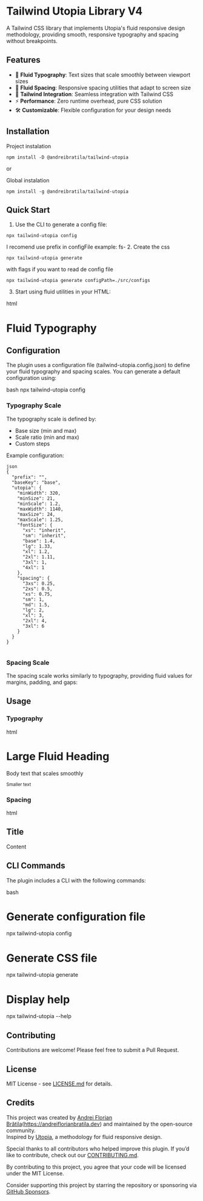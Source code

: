 # Tailwind Utopia Library V4

A Tailwind CSS library that implements Utopia's fluid responsive design methodology, providing smooth, responsive typography and spacing without breakpoints.

## Features

- 🎯 **Fluid Typography**: Text sizes that scale smoothly between viewport sizes
- 📏 **Fluid Spacing**: Responsive spacing utilities that adapt to screen size
- 🎨 **Tailwind Integration**: Seamless integration with Tailwind CSS
- ⚡ **Performance**: Zero runtime overhead, pure CSS solution
- 🛠️ **Customizable**: Flexible configuration for your design needs

## Installation

Project instalation
```
npm install -D @andreibratila/tailwind-utopia
```
or

Global instalation
```
npm install -g @andreibratila/tailwind-utopia
```
## Quick Start

1. Use the CLI to generate a config file:
```
npx tailwind-utopia config
```
I recomend use prefix in configFile example: fs-
2. Create the css
``` 
npx tailwind-utopia generate
```
with flags if you want to read de config file 
```
npx tailwind-utopia generate configPath=./src/configs
```

3. Start using fluid utilities in your HTML:

html

<h1 class="text-fs-2xl mb-fs-l">
  Fluid Typography
</h1>

## Configuration

The plugin uses a configuration file (tailwind-utopia.config.json) to define your fluid typography and spacing scales. You can generate a default configuration using:

bash
npx tailwind-utopia config

### Typography Scale

The typography scale is defined by:

- Base size (min and max)
- Scale ratio (min and max)
- Custom steps

Example configuration:

```
json
{
  "prefix": "",
  "baseKey": "base",
  "utopia": {
    "minWidth": 320,
    "minSize": 21,
    "minScale": 1.2,
    "maxWidth": 1140,
    "maxSize": 24,
    "maxScale": 1.25,
    "fontSize": {
      "xs": "inherit",
      "sm": "inherit",
      "base": 1.4,
      "lg": 1.33,
      "xl": 1.2,
      "2xl": 1.11,
      "3xl": 1,
      "4xl": 1
    },
    "spacing": {
      "3xs": 0.25,
      "2xs": 0.5,
      "xs": 0.75,
      "sm": 1,
      "md": 1.5,
      "lg": 2,
      "xl": 3,
      "2xl": 4,
      "3xl": 6
    }
  }
}
 
```
### Spacing Scale

The spacing scale works similarly to typography, providing fluid values for margins, padding, and gaps:

## Usage

### Typography

html

<h1 class="text-{prefix(optional}sm">Large Fluid Heading</h1>
<p class="text-fs-sm">Body text that scales smoothly</p>
<small class="text-sm">Smaller text</small>

### Spacing

html

<div class="mb-{prefix(optional}xs">
  <h2 class="mb-fs-xs">Title</h2>
  <p class="mb-xs">Content</p>
</div>

## CLI Commands

The plugin includes a CLI with the following commands:

bash

# Generate configuration file

npx tailwind-utopia config

# Generate CSS file

npx tailwind-utopia generate

# Display help

npx tailwind-utopia --help

## Contributing

Contributions are welcome! Please feel free to submit a Pull Request.

## License

MIT License - see [LICENSE.md](LICENSE.md) for details.

## Credits

This project was created by [Andrei Florian Brătila](https://github.com/andreibratila)(https://andreiflorianbratila.dev) and maintained by the open-source community.  
Inspired by [Utopia](https://utopia.fyi/), a methodology for fluid responsive design.

Special thanks to all contributors who helped improve this plugin. If you’d like to contribute, check out our [CONTRIBUTING.md](CONTRIBUTING.md).

By contributing to this project, you agree that your code will be licensed under the MIT License.

Consider supporting this project by starring the repository or sponsoring via [GitHub Sponsors](https://github.com/sponsors/tuusuario).
